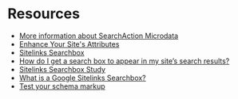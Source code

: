 Resources
==========

- [More information about SearchAction Microdata](http://schema.org/SearchAction)
- [Enhance Your Site's Attributes](https://developers.google.com/search/docs/guides/enhance-site)
- [Sitelinks Searchbox](https://moz.com/blog/sitelinks-search-box)
- [How do I get a search box to appear in my site’s search results?](https://searchenginewatch.com/sew/how-to/2431095/how-do-i-get-a-search-box-to-appear-in-my-site-s-search-results)
- [Sitelinks Searchbox Study](https://moz.com/blog/sitelinks-searchbox-study)
- [What is a Google Sitelinks Searchbox?](https://kb.yoast.com/kb/what-is-google-sitelinks-search-box/)
- [Test your schema markup](https://search.google.com/structured-data/testing-tool)